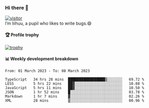 ### Hi there 👋
[![visitor](https://visitor-badge.glitch.me/badge?page_id=liihuu&right_color=blue)](https://github.com/liihuu)<br>
I’m liihuu, a pupil who likes to write bugs.😄


#### 🏆 Profile trophy
[![trophy](https://github-profile-trophy.vercel.app?username=liihuu&margin-w=16&margin-h=16&rank=-C,-B)](https://github.com/liihuu)


#### 📊 Weekly development breakdown
<!--START_SECTION:waka-->

```text
From: 01 March 2023 - To: 08 March 2023

TypeScript   34 hrs 28 mins  █████████████████▒░░░░░░░   69.72 %
LESS         5 hrs 22 mins   ██▓░░░░░░░░░░░░░░░░░░░░░░   10.88 %
JavaScript   5 hrs 11 mins   ██▓░░░░░░░░░░░░░░░░░░░░░░   10.50 %
JSON         1 hr 52 mins    █░░░░░░░░░░░░░░░░░░░░░░░░   03.78 %
Markdown     1 hr 7 mins     ▓░░░░░░░░░░░░░░░░░░░░░░░░   02.26 %
XML          28 mins         ▒░░░░░░░░░░░░░░░░░░░░░░░░   00.96 %
```

<!--END_SECTION:waka-->

<!--
**liihuu/liihuu** is a ✨ _special_ ✨ repository because its `README.md` (this file) appears on your GitHub profile.

Here are some ideas to get you started:

- 🔭 I’m currently working on ...
- 🌱 I’m currently learning ...
- 👯 I’m looking to collaborate on ...
- 🤔 I’m looking for help with ...
- 💬 Ask me about ...
- 📫 How to reach me: ...
- 😄 Pronouns: ...
- ⚡ Fun fact: ...
-->
